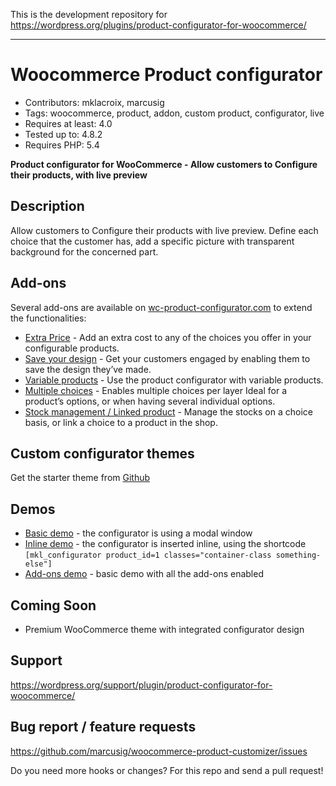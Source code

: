 
This is the development repository for https://wordpress.org/plugins/product-configurator-for-woocommerce/

----

# Woocommerce Product configurator 
- Contributors: mklacroix, marcusig
- Tags: woocommerce, product, addon, custom product, configurator, live
- Requires at least: 4.0
- Tested up to: 4.8.2
- Requires PHP: 5.4

**Product configurator for WooCommerce - Allow customers to Configure their products, with live preview**

## Description

Allow customers to Configure their products with live preview. 
Define each choice that the customer has, add a specific picture with transparent background for the concerned part.

## Add-ons

Several add-ons are available on [wc-product-configurator.com](https://wc-product-configurator.com/) to extend the functionalities:
- [Extra Price](https://wc-product-configurator.com/product/extra-price/) - Add an extra cost to any of the choices you offer in your configurable products.
- [Save your design](https://wc-product-configurator.com/product/save-your-design/) - Get your customers engaged by enabling them to save the design they’ve made.
- [Variable products](https://wc-product-configurator.com/product/variable-products/) - Use the product configurator with variable products.
- [Multiple choices](https://wc-product-configurator.com/product/multiple-choice/) - Enables multiple choices per layer Ideal for a product’s options, or when having several individual options.
- [Stock management / Linked product](https://wc-product-configurator.com/product/stock-management-and-linked-product/) - Manage the stocks on a choice basis, or link a choice to a product in the shop. 

## Custom configurator themes

Get the starter theme from [Github](https://github.com/marcusig/product-configurator-custom-theme)

## Demos

- [Basic demo](http://demos.mklacroix.com/shop/custom-chair/) - the configurator is using a modal window
- [Inline demo](http://demos.mklacroix.com/configurable-watch/) - the configurator is inserted inline, using the shortcode `[mkl_configurator product_id=1 classes="container-class something-else"]`
- [Add-ons demo](http://demos.mklacroix.com/addons/product/super-sneakers/) - basic demo with all the add-ons enabled

## Coming Soon

- Premium WooCommerce theme with integrated configurator design

## Support 

https://wordpress.org/support/plugin/product-configurator-for-woocommerce/

## Bug report / feature requests

https://github.com/marcusig/woocommerce-product-customizer/issues

Do you need more hooks or changes? For this repo and send a pull request!